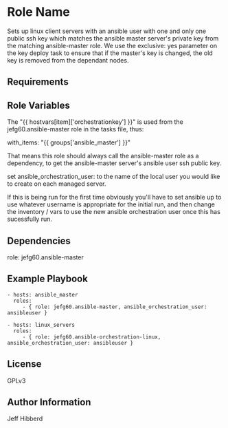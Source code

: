 Role Name
=========

Sets up linux client servers with an ansible user with one and only one public ssh key which matches the ansible master server's private key from the matching ansible-master role. We use the exclusive: yes parameter on the key deploy task to ensure that if the master's key is changed, the old key is removed from the dependant nodes.

Requirements
------------


Role Variables
--------------

The "{{ hostvars[item]['orchestrationkey'] }}" is used from the jefg60.ansible-master role in the tasks file, thus:

with_items: "{{ groups['ansible_master'] }}"

That means this role should always call the ansible-master role as a dependency, to get the ansible-master server's ansible user ssh public key.

set ansible_orchestration_user: to the name of the local user you would like to create on each managed server.

If this is being run for the first time obviously you'll have to set ansible up to use whatever username is appropriate for the initial run, and then change the inventory / vars to use the new ansible orchestration user once this has sucessfully run.


Dependencies
------------

role: jefg60.ansible-master

Example Playbook
----------------


    - hosts: ansible_master
      roles:
         - { role: jefg60.ansible-master, ansible_orchestration_user: ansibleuser }

    - hosts: linux_servers
      roles:
         - { role: jefg60.ansible-orchestration-linux, ansible_orchestration_user: ansibleuser }

License
-------

GPLv3

Author Information
------------------

Jeff Hibberd
